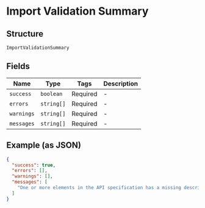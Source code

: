 
# Import Validation Summary

## Structure

`ImportValidationSummary`

## Fields

| Name | Type | Tags | Description |
|  --- | --- | --- | --- |
| `success` | `boolean` | Required | - |
| `errors` | `string[]` | Required | - |
| `warnings` | `string[]` | Required | - |
| `messages` | `string[]` | Required | - |

## Example (as JSON)

```json
{
  "success": true,
  "errors": [],
  "warnings": [],
  "messages": [
    "One or more elements in the API specification has a missing description field."
  ]
}
```

